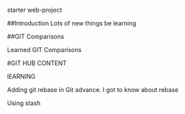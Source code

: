 starter web-project


##Introduction
Lots of new things be learning 

##GIT Comparisons

Learned GIT Comparisons


#GIT HUB CONTENT

lEARNING

Adding git rebase in Git advance. I got to know about rebase

Using stash

